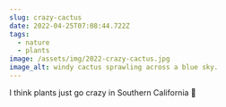 ```yaml
---
slug: crazy-cactus
date: 2022-04-25T07:08:44.722Z
tags:
  - nature
  - plants
image: /assets/img/2022-crazy-cactus.jpg
image_alt: windy cactus sprawling across a blue sky.
---
```

I think plants just go crazy in Southern California 🤔
